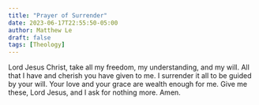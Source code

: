 ```yaml
---
title: "Prayer of Surrender"
date: 2023-06-17T22:55:50-05:00
author: Matthew Le
draft: false
tags: [Theology]
---
```

Lord Jesus Christ, take all my freedom, my understanding, and my will. All that I have and cherish
you have given to me. I surrender it all to be guided by your will. Your love and your grace are 
wealth enough for me. Give me these, Lord Jesus, and I ask for nothing more. Amen.